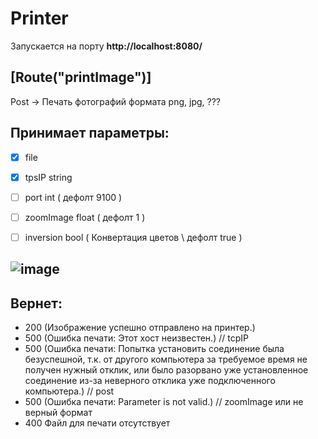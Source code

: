 # Printer

 Запускается на порту **http://localhost:8080/**

## [Route("printImage")]
Post -> Печать фотографий формата png, jpg, ??? 

## Принимает параметры:
  - [x] file
  - [x] tpsIP       string
  - [ ] port        int ( дефолт 9100 )
  - [ ] zoomImage   float ( дефолт 1 )
  - [ ] inversion   bool ( Конвертация цветов \ дефолт true )
 

## ![image](https://github.com/user-attachments/assets/053f32e8-9137-49e0-b756-fc2955d2be68)

## Вернет:
  - 200   (Изображение успешно отправлено на принтер.)
  - 500   (Ошибка печати: Этот хост неизвестен.) // tcpIP
  - 500   (Ошибка печати: Попытка установить соединение была безуспешной, т.к. от другого компьютера за требуемое время не получен нужный отклик, или было разорвано уже установленное соединение из-за неверного отклика уже подключенного компьютера.) // post
  - 500   (Ошибка печати: Parameter is not valid.) // zoomImage или не верный формат
  - 400   Файл для печати отсутствует

